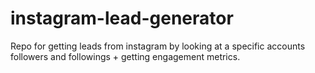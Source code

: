 # instagram-lead-generator
Repo for getting leads from instagram by looking at a specific accounts followers and followings + getting engagement metrics.
